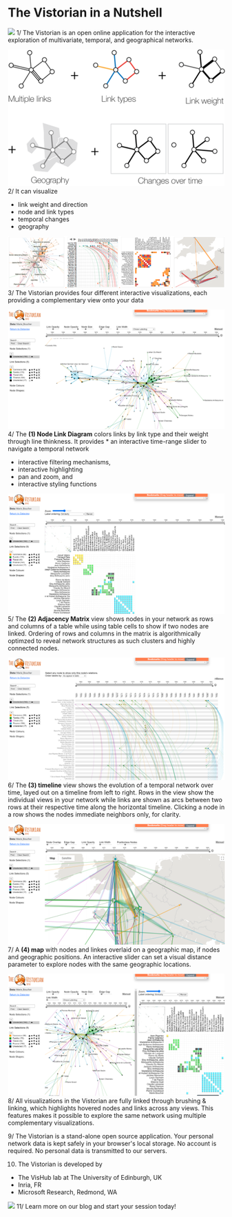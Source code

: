 # The Vistorian in a Nutshell

![](figures/v-opening-1.png)
1/ The Vistorian is an open online application for the interactive exploration of multivariate, temporal, and geographical networks. 

![](assets/Images/multiple-links.png)
2/ It can visualize
* link weight and direction
* node and link types
* temporal changes
* geography

![](figures/vistorian-visualizations.png)
3/ The Vistorian provides four different interactive visualizations, each providing a complementary view onto your data

![](figures/v-nodelink.png)
4/ The **(1) Node Link Diagram** colors links by link type and their weight through line thinkness. It provides * an interactive time-range slider to navigate a temporal network
* interactive filtering mechanisms,
* interactive highlighting
* pan and zoom, and 
* interactive styling functions

![](figures/v-matrix.png)
5/ The **(2) Adjacency Matrix** view shows nodes in your network as rows and columns of a table while using table cells to show if two nodes are linked. Ordering of rows and columns in the matrix is algorithmically optimzed to reveal network structures as such clusters and highly connected nodes. 

![](figures/v-timeline.png)
6/ The **(3) timeline** view shows the evolution of a temporal network over time, layed out on a timeline from left to right. Rows in the view show the individual views in your network while links are shown as arcs between two rows at their respective time along the horizontal timeline. Clicking a node in a row shows the nodes immediate neighbors only, for clarity.

![](figures/v-map.png)
7/ A **(4) map** with nodes and linkes overlaid on a geographic map, if nodes and geographic positions. An interactive slider can set a visual distance parameter to explore nodes with the same geographic locations.

![](figures/v-sidebyside.png)
8/ All visualizations in the Vistorian are fully linked through brushing & linking, which highlights hovered nodes and links across any views. This features makes it possible to explore the same network using multiple complementary visualizations. 

9/ The Vistorian is a stand-alone open source application. Your personal network data is kept safely in your browser's local storage. No account is required. No personal data is transmitted to our servers. 

10. The Vistorian is developed by 
* The VisHub lab at The University of Edinburgh, UK
* Inria, FR
* Microsoft Research, Redmond, WA

![](figures/v-opening-2.png
)
11/ Learn more on our blog and start your session today!

